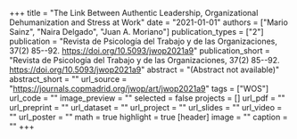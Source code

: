 +++
title = "The Link Between Authentic Leadership, Organizational Dehumanization and Stress at Work"
date = "2021-01-01"
authors = ["Mario Sainz", "Naira Delgado", "Juan A. Moriano"]
publication_types = ["2"]
publication = "Revista de Psicología del Trabajo y de las Organizaciones, 37(2) 85--92. https://doi.org/10.5093/jwop2021a9"
publication_short = "Revista de Psicología del Trabajo y de las Organizaciones, 37(2) 85--92. https://doi.org/10.5093/jwop2021a9"
abstract = "(Abstract not available)"
abstract_short = ""
url_source = "https://journals.copmadrid.org/jwop/art/jwop2021a9"
tags = ["WOS"]
url_code = ""
image_preview = ""
selected = false
projects = []
url_pdf = ""
url_preprint = ""
url_dataset = ""
url_project = ""
url_slides = ""
url_video = ""
url_poster = ""
math = true
highlight = true
[header]
image = ""
caption = ""
+++
